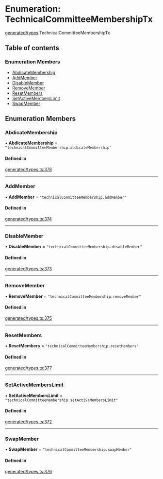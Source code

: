 # Enumeration: TechnicalCommitteeMembershipTx

[generated/types](../wiki/generated.types).TechnicalCommitteeMembershipTx

## Table of contents

### Enumeration Members

- [AbdicateMembership](../wiki/generated.types.TechnicalCommitteeMembershipTx#abdicatemembership)
- [AddMember](../wiki/generated.types.TechnicalCommitteeMembershipTx#addmember)
- [DisableMember](../wiki/generated.types.TechnicalCommitteeMembershipTx#disablemember)
- [RemoveMember](../wiki/generated.types.TechnicalCommitteeMembershipTx#removemember)
- [ResetMembers](../wiki/generated.types.TechnicalCommitteeMembershipTx#resetmembers)
- [SetActiveMembersLimit](../wiki/generated.types.TechnicalCommitteeMembershipTx#setactivememberslimit)
- [SwapMember](../wiki/generated.types.TechnicalCommitteeMembershipTx#swapmember)

## Enumeration Members

### AbdicateMembership

• **AbdicateMembership** = ``"technicalCommitteeMembership.abdicateMembership"``

#### Defined in

[generated/types.ts:378](https://github.com/PolymeshAssociation/polymesh-sdk/blob/07b115c8/src/generated/types.ts#L378)

___

### AddMember

• **AddMember** = ``"technicalCommitteeMembership.addMember"``

#### Defined in

[generated/types.ts:374](https://github.com/PolymeshAssociation/polymesh-sdk/blob/07b115c8/src/generated/types.ts#L374)

___

### DisableMember

• **DisableMember** = ``"technicalCommitteeMembership.disableMember"``

#### Defined in

[generated/types.ts:373](https://github.com/PolymeshAssociation/polymesh-sdk/blob/07b115c8/src/generated/types.ts#L373)

___

### RemoveMember

• **RemoveMember** = ``"technicalCommitteeMembership.removeMember"``

#### Defined in

[generated/types.ts:375](https://github.com/PolymeshAssociation/polymesh-sdk/blob/07b115c8/src/generated/types.ts#L375)

___

### ResetMembers

• **ResetMembers** = ``"technicalCommitteeMembership.resetMembers"``

#### Defined in

[generated/types.ts:377](https://github.com/PolymeshAssociation/polymesh-sdk/blob/07b115c8/src/generated/types.ts#L377)

___

### SetActiveMembersLimit

• **SetActiveMembersLimit** = ``"technicalCommitteeMembership.setActiveMembersLimit"``

#### Defined in

[generated/types.ts:372](https://github.com/PolymeshAssociation/polymesh-sdk/blob/07b115c8/src/generated/types.ts#L372)

___

### SwapMember

• **SwapMember** = ``"technicalCommitteeMembership.swapMember"``

#### Defined in

[generated/types.ts:376](https://github.com/PolymeshAssociation/polymesh-sdk/blob/07b115c8/src/generated/types.ts#L376)
